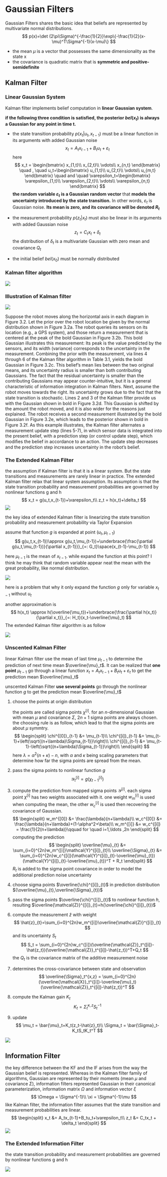 # Gaussian Filters

Gaussian Filters shares the basic idea that beliefs are represented by multivariate normal distributions.
$$
p(x)=\det (2\pi\Sigma)^{-\frac{1}{2}}\exp\{-\frac{1}{2}(x-\mu)^T\Sigma^{-1}(x-\mu)\}
$$

- the mean $\mu$ is a vector that possesses the same dimensionality as the state x
- the covariance is quadratic matrix that is **symmetric and positive-semidefinite**

## Kalman Filter

### Linear Gaussian System

Kalman filter implements belief computation in **linear Gaussian system**. 

**if the following three condition is satisfied, the posterior $bel(x_t)$ is always a Gaussian for any point in time t.**

- the state transition probability $p(x_t|u_t,x_{t-1})$ must be a linear function in its arguments with added Gaussian noise
  $$
  x_t = A_tx_{t-1}+B_tu_t+\varepsilon_t
  $$
  here
  $$
  x_t = \begin{bmatrix}
  x_{1,t}\\
  x_{2,t}\\
  \vdots\\
  x_{n,t}
  \end{bmatrix}
  \quad , \quad 
  u_t=\begin{bmatrix}
  u_{1,t}\\
  u_{2,t}\\
  \vdots\\
  u_{m,t}
  \end{bmatrix}
  \quad and \quad
  \varepsilon_t=\begin{bmatrix}
  \varepsilon_{1,t}\\
  \varepsilon_{2,t}\\
  \vdots\\
  \varepsilon_{n,t}
  \end{bmatrix}
  $$
  **the random variable $\varepsilon_t$ is a Gaussian random vector** that **models the uncertainty introduced by the state transition.** In other words, $\varepsilon_t$ is Gaussian noise. **Its mean is zero, and its covariance will be denoted $R_t$**

- the measurement probability $p(z_t|x_t)$ must also be linear in its arguments with added Gaussian noise
  $$
  z_t = C_tx_t+\delta_t
  $$
  the distribution of $\delta_t$ is a multivariate Gaussian with zero mean and covariance $Q_t$

- the initial belief $bel(x_0)$ must be normally distributed

### Kalman filter algorithm

<img src="figures/ch3/Kalman_filter_algothimn.png"  />

### Illustration of Kalman filter

![](figures/ch3/illustration_of_Kalman_filter.png)

Suppose the robot moves along the horizontal axis in each diagram in Figure 3.2. Let the prior over the robot location be given by the normal distribution shown in Figure 3.2a. The robot queries its sensors on its location (e.g., a GPS system), and those return a measurement that is centered at the peak of the bold Gaussian in Figure 3.2b. This bold Gaussian illustrates this measurement: Its peak is the value predicted by the sensors, and its width (variance) corresponds to the uncertainty in the measurement. Combining the prior with the measurement, via lines 4 through 6 of the Kalman ﬁlter algorithm in Table 3.1, yields the bold Gaussian in Figure 3.2c. This belief’s mean lies between the two original means, and its uncertainty radius is smaller than both contributing Gaussians. The fact that the residual uncertainty is smaller than the contributing Gaussians may appear counter-intuitive, but it is a general characteristic of information
integration in Kalman ﬁlters. Next, assume the robot moves towards the right. Its uncertainty grows
due to the fact that the state transition is stochastic. Lines 2 and 3 of the Kalman ﬁlter provide us with the Gaussian shown in bold in Figure 3.2d. This Gaussian is shifted by the amount the robot moved, and it is also wider for the reasons just explained. The robot receives a second measurement illustrated by the bold Gaussian in Figure 3.2e, which leads to the posterior shown in bold in Figure 3.2f. As this example illustrates, the Kalman ﬁlter alternates a measurement update step (lines 5-7), in which sensor data is integrated into the present belief, with a prediction step (or control update step), which modiﬁes the belief in accordance to an action. The update step decreases and the prediction step increases uncertainty in the robot’s belief.

### The Extended Kalman Filter

the assumption if Kalman filter is that it is a linear system. But the state transitions and measurements are rarely linear in practice. The extended Kalman filter relax that linear system assumption. Its assumption is that the state transition probability and measurement probabilities are governed by nonlinear functions g and h
$$
x_t = g(u_t,x_{t-1})+\varepsilon_t\\
z_t = h(x_t)+\delta_t
$$
![](figures/ch3/linear_and_nonlinear_sys_in_kalmanfilter.png)

the key idea of extended Kalman filter is linearizing the  state transition probability and measurement probability via Taylor Expansion

assume that function $g$ is expanded at point $(u_t,\mu_{t-1})$
$$
g(u_t,x_{t-1})\approx g(u_t,\mu_{t-1})+\underbrace{\frac{\partial g(u_t,\mu_{t-1})}{\partial x_{t-1}}}_{=: G_t}\space(x_{t-1}-\mu_{t-1})
$$

here $\mu_{t-1}$ is the mean of $x_{t-1}$. while expand the function at this point? I think he may think that random variable appear neat the mean with the great probability, like normal distribution.

![](figures/ch3/illustration_of_EKF.png)

here is a problem that why it only expand the function $g$ only for variable $x_{t-1}$ without $u_t$

another approximation is
$$
h(x_t) \approx h(\overline{\mu_t})+\underbrace{\frac{\partial h(x_t)}{\partial x_t}}_{=: H_t}(x_t-\overline{\mu}_t)
$$
The extended Kalman filter algorithm is as follow

![](figures/ch3/extended_Kalman_filter_algorithm.png)

### Unscented Kalman Filter

linear Kalman filter use the mean of last time $\mu_{t-1}$ to determine the prediction of next time mean $\overline{\mu}_t$. It can be realized that **one point** $\mu_{t-1}$ go through a linear function $x_t = A_tx_{t-1}+B_tu_t+\varepsilon_t$ to get the prediction mean $\overline{\mu}_t$

unscented Kalman Filter **use several points** go through the nonlinear function $g$ to get the prediction mean $\overline{\mu}_t$

1. choose the points at origin distribution

   the points are called sigma points $\chi^{[i]}$. for an $n$-dimensional Gaussian with mean $\mu$ and covariance $\Sigma$, $2n+1$ sigma points are always chosen. the choosing rule is as follow, which lead to that the sigma points are about $\mu$ symmtry.
   $$
   \begin{split}
   \chi^{[0]}_{t-1} &= \mu_{t-1}\\
   \chi^{[i]}_{t-1} &= \mu_{t-1}+\left(\sqrt{(n+\lambda)\Sigma_{t-1}}\right)\\
   \chi^{[i]}_{t-1} &= \mu_{t-1}-\left(\sqrt{(n+\lambda)\Sigma_{t-1}}\right)\\
   \end{split}
   $$
   here $\lambda=\alpha^2(n+\kappa)-n$, with $\alpha$ and $\kappa$ being scaling parameters that determine how far the sigma points are spread from the mean.

2. pass the sigma points to nonlinear function $g$
   $$
   \mathcal{Y}^{[i]}_{t} = g(\chi^{[i]}_{t-1})
   $$

3. compute the prediction from mapped sigma points $\mathcal{Y}^{[i]}$. each sigma point $\chi^{[i]}$ has two weights associated with it. one weight $w_m^{[i]}$ is used when computing the mean, the other $w_c^{[i]}$ is used then recovering the covariance of Gaussian.
   $$
   \begin{split}
   w_m^{[0]} &= \frac{\lambda}{n+\lambda}\\
   w_c^{[0]} &= \frac{\lambda}{n+\lambda}+(1-\alpha^2+\beta)\\
   w_m^{[i]} &= w_c^{[i]} = \frac{1}{2(n+\lambda)}\qquad for \quad i=1,\ldots ,2n
   \end{split}
   $$
   computing the prediction
   $$
   \begin{split}
   \overline{\mu}_{t} &= \sum_{i=0}^{2n}w_m^{[i]}\mathcal{Y}^{[i]}_{t}\\
   \overline{\Sigma}_{t} &= \sum_{i=0}^{2n}w_c^{[i]}(\mathcal{Y}^{[i]}_{t}-\overline{\mu}_{t})(\mathcal{Y}^{[i]}_{t}-\overline{\mu}_{t})^T + R_t
   \end{split}
   $$
   $R_t$ is added to the sigma point covariance in order to model the additional prediction noise uncertainty

4. choose sigma points $\overline{\chi}^{[i]}_{t}$ in prediction distribution $(\overline{\mu}_{t},\overline{\Sigma}_{t})$

5. pass the sigma points $\overline{\chi}^{[i]}_{t}$ to nonlinear function $h$, resulting $\overline{\mathcal{Z}}^{[i]}_{t}=h(\overline{\chi}^{[i]}_{t})$

6. compute the measurement $\hat{z}$ with weight
   $$
   \hat{z}_{t}=\sum_{i=0}^{2n}w_m^{[i]}\overline{\mathcal{Z}}^{[i]}_{t}
   $$
   and its uncertainty $S_t$
   $$
   S_t = \sum_{i=0}^{2n}w_c^{[i]}(\overline{\mathcal{Z}}_t^{[i]}-\hat{z_t})(\overline{\mathcal{Z}}_t^{[i]}-\hat{z_t})^T+Q_t
   $$
   the $Q_t$ is the covariance matrix of the additive measurement noise

7. determines the cross-covariance between state and observation
   $$
   \overline{\Sigma}_t^{x,z} = \sum_{i=0}^{2n}(\overline{\mathcal{X}}_t^{[i]}-\overline{\mu}_t)(\overline{\mathcal{Z}}_t^{[i]}-\hat{z_t})^T
   $$

8. compute the Kalman gain $K_t$
   $$
   K_t = \bar{\Sigma}_t^{x,z}S_t^{-1}
   $$

9. update
   $$
   \mu_t = \bar{\mu}_t+K_t(z_t-\hat{z}_t)\\
   \Sigma_t = \bar{\Sigma}_t-K_tS_tK_t^T
   $$

![](figures/ch3/unscented_Kalman_filter_algorithm.png)

## Information Filter

the key difference between the KF and the IF arises from the way the Gaussian belief is represented. Whereas in the Kalman filter family of algorithms, Gaussian are represented by their moments (mean $\mu$ and covariance $\Sigma$), information filters represented Gaussian in their canonical parameterization, information matrix $\Omega$ and information vector $\xi$
$$
\Omega = \Sigma^{-1}\\
\xi = \Sigma^{-1}\mu
$$
like Kalman filter, the information filter assumes that the state transition and measurement probabilities are linear.
$$
\begin{split}
x_t &= A_tx_{t-1}+B_tu_t+\varepsilon_t\\
z_t &= C_tx_t + \delta_t
\end{split}
$$
![](figures/ch3/information_filter_algorithm.png)

### The Extended Information Filter

the state transition probability and measurement probabilities are governed by nonlinear functions g and h

![](figures/ch3/extended_information_filter_algorithm.png)









